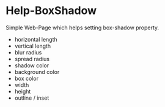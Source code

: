 # Help-BoxShadow
Simple Web-Page which helps setting box-shadow property.

<ul>
    <li>horizontal length</li>
    <li>vertical length</li>
    <li>blur radius</li>
    <li>spread radius</li>
    <li>shadow color</li>
    <li>background color</li>
    <li>box color</li>
    <li>width</li>
    <li>height</li>
    <li>outline / inset</li>
</ul>


